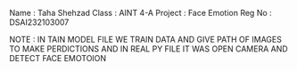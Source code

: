 Name : Taha Shehzad
Class : AINT 4-A
Project : Face Emotion
Reg No : DSAI232103007

NOTE : IN TAIN MODEL FILE WE TRAIN DATA AND GIVE PATH OF IMAGES TO MAKE PERDICTIONS AND IN REAL PY FILE IT WAS OPEN CAMERA AND DETECT FACE EMOTOION
